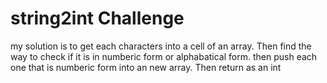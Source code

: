 # string2int Challenge

my solution is to get each characters into a cell of an array. Then find the way to check if it is in numberic form or alphabatical form.
then push each one that is numberic form into an new array. Then return as an int
